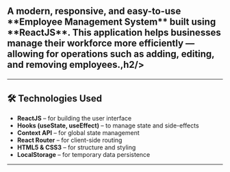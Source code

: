 <h2>A modern, responsive, and easy-to-use **Employee Management System** built using **ReactJS**. This application helps businesses manage their workforce more efficiently — allowing for operations such as adding, editing, and removing employees.,h2/>

<hr/>

## 🛠️ Technologies Used

<ul>
  <li><strong>ReactJS</strong> – for building the user interface</li>
  <li><strong>Hooks (useState, useEffect)</strong> – to manage state and side-effects</li>
  <li><strong>Context API</strong> – for global state management</li>
  <li><strong>React Router</strong> – for client-side routing</li>
  <li><strong>HTML5 & CSS3</strong> – for structure and styling</li>
  <li><strong>LocalStorage</strong> – for temporary data persistence</li>
</ul>

<hr/>
